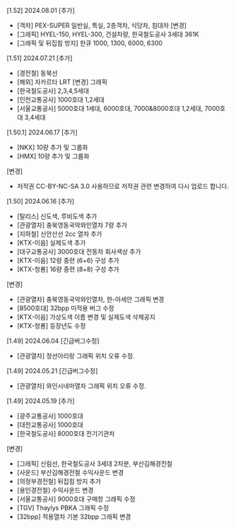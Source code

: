 [1.52] 2024.08.01
[추가]
- [객차] PEX-SUPER 일반실, 특실, 2층객차, 식당차, 침대차
[변경]
- [그래픽] HYEL-150, HYEL-300, 건설차량, 한국철도공사 3세대 361K
- [그래픽 및 뒤집힘 방지] 한큐 1000, 1300, 6000, 6300

[1.51] 2024.07.21
[추가]
- [경전철] 동북선
- [해외] 자카르타 LRT
[변경] 그래픽
- [한국철도공사] 2,3,4,5세대
- [인천교통공사] 1000호대 1,2세대
- [서울교통공사] 5000호대 1세대, 6000호대, 7000&8000호대 1,2세대, 7000호대 3,4세대

[1.50.1] 2024.06.17
[추가]
- [NKX] 10량 추가 및 그룹화
- [HMX] 10량 추가 및 그룹화

[변경]
- 저작권 CC-BY-NC-SA 3.0 사용하므로 저작권 관련 변경하여 다시 업로드 합니다.

[1.50] 2024.06.16
[추가]
- [탈리스] 신도색, 루비도색 추가
- [관광열차] 충북영동국악와인열차 7량 추가
- [지하철] 신안산선 2cc 열차 추가
- [KTX-이음] 실제도색 추가
- [대구교통공사] 3000호대 전동차 회사색상 추가
- [KTX-이음] 12량 중련 (6+6) 구성 추가
- [KTX-청룡] 16량 중련 (8+8) 구성 추가

[변경]
- [관광열차] 충북영동국악와인열차, 한-아세안 그래픽 변경
- [8500호대] 32bpp 미적용 버그 수정
- [KTX-이음] 가상도색 이름 변경 및 실제도색 삭제공지
- [KTX-청룡] 등장년도 수정

[1.49] 2024.06.04
[긴급버그수정]
- [관광열차] 정선아리랑 그래픽 위치 오류 수정.

[1.49] 2024.05.21
[긴급버그수정]
- [관광열차] 와인시네마열차 그래픽 위치 오류 수정.

[1.49] 2024.05.19
[추가]
- [광주교통공사] 1000호대
- [대전교통공사] 1000호대
- [한국철도공사] 8000호대 전기기관차

[변경]
- [그래픽] 신림선, 한국철도공사 3세대 2차분, 부산김해경전철
- [사운드] 부산김해경전철 수익사운드 변경
- [의정부경전철] 뒤집힘 방지 추가
- [용인경전철] 수익사운드 변경
- [서울교통공사] 9000호대 구매창 그래픽 수정
- [TGV] Thaylys PBKA 그래픽 수정
- [32bpp] 적용열차 기본 32bpp 그래픽 변경